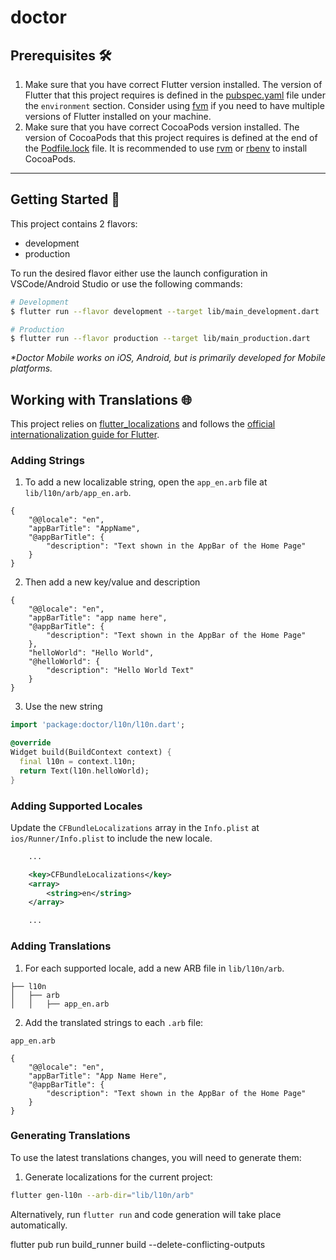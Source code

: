 # doctor

## Prerequisites 🛠️

1. Make sure that you have correct Flutter version installed. The version of Flutter that this project requires is defined in the [pubspec.yaml](pubspec.yaml) file under the `environment` section. Consider using [fvm](https://github.com/leoafarias/fvm) if you need to have multiple versions of Flutter installed on your machine.
2. Make sure that you have correct CocoaPods version installed. The version of CocoaPods that this project requires is defined at the end of the [Podfile.lock](ios/Podfile.lock) file. It is recommended to use [rvm](https://github.com/rvm/rvm) or [rbenv](https://github.com/rbenv/rbenv) to install CocoaPods.

---

## Getting Started 🚀

This project contains 2 flavors:

- development
- production

To run the desired flavor either use the launch configuration in VSCode/Android Studio or use the following commands:

```sh
# Development
$ flutter run --flavor development --target lib/main_development.dart

# Production
$ flutter run --flavor production --target lib/main_production.dart
```

_\*Doctor Mobile works on iOS, Android, but is primarily developed for Mobile platforms._

## Working with Translations 🌐

This project relies on [flutter_localizations][flutter_localizations_link] and follows the [official internationalization guide for Flutter][internationalization_link].

### Adding Strings

1. To add a new localizable string, open the `app_en.arb` file at `lib/l10n/arb/app_en.arb`.

```arb
{
    "@@locale": "en",
    "appBarTitle": "AppName",
    "@appBarTitle": {
        "description": "Text shown in the AppBar of the Home Page"
    }
}
```

2. Then add a new key/value and description

```arb
{
    "@@locale": "en",
    "appBarTitle": "app name here",
    "@appBarTitle": {
        "description": "Text shown in the AppBar of the Home Page"
    },
    "helloWorld": "Hello World",
    "@helloWorld": {
        "description": "Hello World Text"
    }
}
```

3. Use the new string

```dart
import 'package:doctor/l10n/l10n.dart';

@override
Widget build(BuildContext context) {
  final l10n = context.l10n;
  return Text(l10n.helloWorld);
}
```

### Adding Supported Locales

Update the `CFBundleLocalizations` array in the `Info.plist` at `ios/Runner/Info.plist` to include the new locale.

```xml
    ...

    <key>CFBundleLocalizations</key>
    <array>
        <string>en</string>
    </array>

    ...
```

### Adding Translations

1. For each supported locale, add a new ARB file in `lib/l10n/arb`.

```
├── l10n
│   ├── arb
│   │   ├── app_en.arb
```

2. Add the translated strings to each `.arb` file:

`app_en.arb`

```arb
{
    "@@locale": "en",
    "appBarTitle": "App Name Here",
    "@appBarTitle": {
        "description": "Text shown in the AppBar of the Home Page"
    }
}
```

### Generating Translations

To use the latest translations changes, you will need to generate them:

1. Generate localizations for the current project:

```sh
flutter gen-l10n --arb-dir="lib/l10n/arb"
```

Alternatively, run `flutter run` and code generation will take place automatically.

[flutter_localizations_link]: https://api.flutter.dev/flutter/flutter_localizations/flutter_localizations-library.html
[internationalization_link]: https://flutter.dev/docs/development/accessibility-and-localization/internationalization


flutter pub run build_runner build --delete-conflicting-outputs